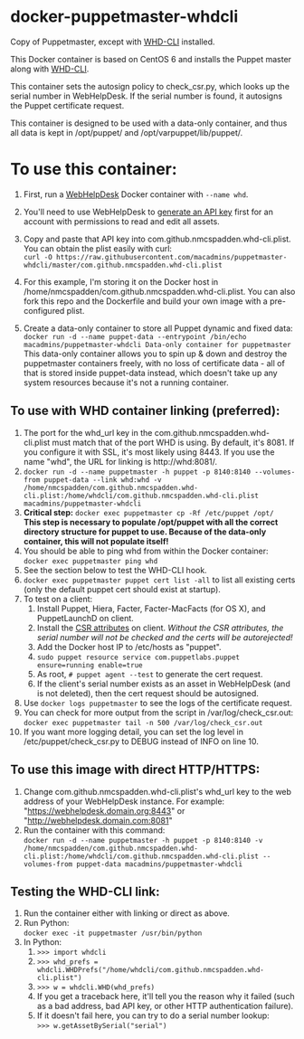 # docker-puppetmaster-whdcli
Copy of Puppetmaster, except with [WHD-CLI](https://github.com/nmcspadden/WHD-CLI) installed.

This Docker container is based on CentOS 6 and installs the Puppet master along with [WHD-CLI](https://github.com/nmcspadden/WHD-CLI).

This container sets the autosign policy to check_csr.py, which looks up the serial number in WebHelpDesk.  If the serial number is found, it autosigns the Puppet certificate request.

This container is designed to be used with a data-only container, and thus all data is kept in /opt/puppet/ and /opt/varpuppet/lib/puppet/.

To use this container:
====

1.	First, run a [WebHelpDesk](https://registry.hub.docker.com/u/macadmins/whd/) Docker container with `--name whd`.

2.	You'll need to use WebHelpDesk to [generate an API key](http://www.solarwinds.com/documentation/webhelpdesk/docs/whd_api_12.1.0/web%20help%20desk%20api.html#auth-tech-api-key) first for an account with permissions to read and edit all assets.

3.	Copy and paste that API key into com.github.nmcspadden.whd-cli.plist. You can obtain the plist easily with curl:  
	`curl -O https://raw.githubusercontent.com/macadmins/puppetmaster-whdcli/master/com.github.nmcspadden.whd-cli.plist`
4.	For this example, I'm storing it on the Docker host in /home/nmcspadden/com.github.nmcspadden.whd-cli.plist.  You can also fork this repo and the Dockerfile and build your own image with a pre-configured plist.
5.	Create a data-only container to store all Puppet dynamic and fixed data:  
	`docker run -d --name puppet-data --entrypoint /bin/echo macadmins/puppetmaster-whdcli Data-only container for puppetmaster`  
	This data-only container allows you to spin up & down and destroy the puppetmaster containers freely, with no loss of certificate data - all of that is stored inside puppet-data instead, which doesn't take up any system resources because it's not a running container.


To use with WHD container linking (preferred):
-----
1.	The port for the whd_url key in the com.github.nmcspadden.whd-cli.plist must match that of the port WHD is using.  By default, it's 8081.  If you configure it with SSL, it's most likely using 8443.  If you use the name "whd", the URL for linking is http://whd:8081/.
1.	`docker run -d --name puppetmaster -h puppet -p 8140:8140 --volumes-from puppet-data --link whd:whd -v /home/nmcspadden/com.github.nmcspadden.whd-cli.plist:/home/whdcli/com.github.nmcspadden.whd-cli.plist macadmins/puppetmaster-whdcli`
2.	**Critical step:**
	`docker exec puppetmaster cp -Rf /etc/puppet /opt/`  
	**This step is necessary to populate /opt/puppet with all the correct directory structure for puppet to use.  Because of the data-only container, this will not populate itself!**
3.	You should be able to ping whd from within the Docker container:  
	`docker exec puppetmaster ping whd`
4.	See the section below to test the WHD-CLI hook.
4.	`docker exec puppetmaster puppet cert list -all` to list all existing certs (only the default puppet cert should exist at startup).
5.	To test on a client:
	1.	Install Puppet, Hiera, Facter, Facter-MacFacts (for OS X), and PuppetLaunchD on client.
	2.	Install the [CSR attributes](https://github.com/nmcspadden/Puppet-CSRAttributes) on client. *Without the CSR attributes, the serial number will not be checked and the certs will be autorejected!*
	3.	Add the Docker host IP to /etc/hosts as "puppet".
	4.	`sudo puppet resource service com.puppetlabs.puppet ensure=running enable=true`
	5. 	As root, `# puppet agent --test` to generate the cert request.
	6.	If the client's serial number exists as an asset in WebHelpDesk (and is not deleted), then the cert request should be autosigned.
6.	Use `docker logs puppetmaster` to see the logs of the certificate request.
7.	You can check for more output from the script in /var/log/check_csr.out: `docker exec puppetmaster tail -n 500 /var/log/check_csr.out`
8.	If you want more logging detail, you can set the log level in /etc/puppet/check_csr.py to DEBUG instead of INFO on line 10.

To use this image with direct HTTP/HTTPS:
----


1.	Change com.github.nmcspadden.whd-cli.plist's whd_url key to the web address of your WebHelpDesk instance.  For example: "https://webhelpdesk.domain.org:8443" or "http://webhelpdesk.domain.com:8081"
2.	Run the container with this command:  
	`docker run -d --name puppetmaster -h puppet -p 8140:8140 -v /home/nmcspadden/com.github.nmcspadden.whd-cli.plist:/home/whdcli/com.github.nmcspadden.whd-cli.plist --volumes-from puppet-data macadmins/puppetmaster-whdcli`
	
Testing the WHD-CLI link:
------
1. Run the container either with linking or direct as above.
2. Run Python:  
	`docker exec -it puppetmaster /usr/bin/python`
3. In Python:  
	1.	`>>> import whdcli`
	2.	`>>> whd_prefs = whdcli.WHDPrefs("/home/whdcli/com.github.nmcspadden.whd-cli.plist")`
	3.	`>>> w = whdcli.WHD(whd_prefs)`
	4.	If you get a traceback here, it'll tell you the reason why it failed (such as a bad address, bad API key, or other HTTP authentication failure).
	5.	If it doesn't fail here, you can try to do a serial number lookup:  
		`>>> w.getAssetBySerial("serial")`